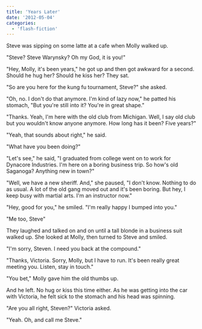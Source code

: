 ```yaml
---
title: 'Years Later'
date: '2012-05-04'
categories:
  - 'flash-fiction'
---
```


Steve was sipping on some latte at a cafe when Molly walked up.

"Steve? Steve Warynsky? Oh my God, it is you!"

"Hey, Molly, it's been years," he got up and then got awkward for a second.
Should he hug her? Should he kiss her? They sat.

"So are you here for the kung fu tournament, Steve?" she asked.

"Oh, no. I don't do that anymore. I'm kind of lazy now," he patted his stomach,
"But you're still into it? You're in great shape."

"Thanks. Yeah, I'm here with the old club from Michigan. Well, I say old club
but you wouldn't know anyone anymore. How long has it been? Five years?"

"Yeah, that sounds about right," he said.

"What have you been doing?"

"Let's see," he said, "I graduated from college went on to work for Dynacore
Industries. I'm here on a boring business trip. So how's old Saganoga? Anything
new in town?"

"Well, we have a new sheriff. And," she paused, "I don't know. Nothing to do as
usual. A lot of the old gang moved out and it's been boring. But hey, I keep
busy with martial arts. I'm an instructor now."

"Hey, good for you," he smiled. "I'm really happy I bumped into you."

"Me too, Steve"

They laughed and talked on and on until a tall blonde in a business suit walked
up. She looked at Molly, then turned to Steve and smiled.

"I'm sorry, Steven. I need you back at the compound."

"Thanks, Victoria. Sorry, Molly, but I have to run. It's been really great
meeting you. Listen, stay in touch."

"You bet," Molly gave him the old thumbs up.

And he left. No hug or kiss this time either. As he was getting into the car
with Victoria, he felt sick to the stomach and his head was spinning.

"Are you all right, Steven?" Victoria asked.

"Yeah. Oh, and call me Steve."

